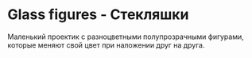 # Glass figures - Стекляшки

Маленький проектик с разноцветными полупрозрачными фигурами, которые меняют свой цвет при наложении друг на друга.

